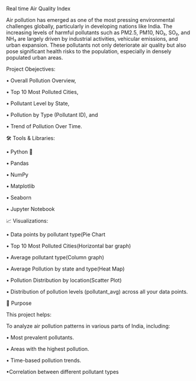 Real time Air Quality Index

Air pollution has emerged as one of the most pressing environmental challenges globally, particularly in developing nations like India. The increasing levels of harmful pollutants such as PM2.5, PM10, NO₂, SO₂, and NH₃ are largely driven by industrial activities, vehicular emissions, and urban expansion. These pollutants not only deteriorate air quality but also pose significant health risks to the population, especially in densely populated urban areas.

Project Obejectives:


• Overall Pollution Overview,

• Top 10 Most Polluted Cities,

• Pollutant Level by State,

• Pollution by Type (Pollutant ID), and

• Trend of Pollution Over Time.

🛠️ Tools & Libraries:


• Python 🐍

• Pandas

• NumPy

• Matplotlib

• Seaborn

• Jupyter Notebook

📈 Visualizations:


• Data points by pollutant type(Pie Chart

• Top 10 Most Polluted Cities(Horizontal bar graph)

• Average pollutant type(Column graph)

• Average Pollution by state and type(Heat Map)

• Pollution Distribution by location(Scatter Plot)

• Distribution of pollution levels (pollutant_avg) across all your data points.


📌 Purpose

This project helps:

To analyze air pollution patterns in various parts of India, including:

• Most prevalent pollutants.

• Areas with the highest pollution.

• Time-based pollution trends.

 •Correlation between different pollutant types
